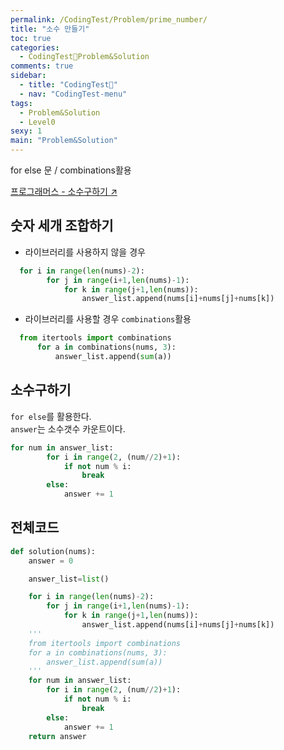 ```yaml
---
permalink: /CodingTest/Problem/prime_number/
title: "소수 만들기"
toc: true
categories:
  - CodingTest🦁Problem&Solution
comments: true
sidebar:
  - title: "CodingTest🦁"
  - nav: "CodingTest-menu"
tags:
  - Problem&Solution
  - Level0
sexy: 1
main: "Problem&Solution"
---
```

for else 문 / combinations활용

[프로그래머스 - 소수구하기 ↗️](https://programmers.co.kr/learn/courses/30/lessons/12977?language=python3#)

## 숫자 세개 조합하기
- 라이브러리를 사용하지 않을 경우
```python
  for i in range(len(nums)-2):
        for j in range(i+1,len(nums)-1):
            for k in range(j+1,len(nums)):
                answer_list.append(nums[i]+nums[j]+nums[k])
```

- 라이브러리를 사용할 경우
`combinations`활용
```python
  from itertools import combinations
      for a in combinations(nums, 3):
          answer_list.append(sum(a))
```

## 소수구하기
`for else`를 활용한다.  
`answer`는 소수갯수 카운트이다.
```python
for num in answer_list:
        for i in range(2, (num//2)+1):
            if not num % i:
                break
        else:
            answer += 1
```

## 전체코드

```python
def solution(nums):
    answer = 0

    answer_list=list()

    for i in range(len(nums)-2):
        for j in range(i+1,len(nums)-1):
            for k in range(j+1,len(nums)):
                answer_list.append(nums[i]+nums[j]+nums[k])
    '''
    from itertools import combinations
    for a in combinations(nums, 3):
        answer_list.append(sum(a))
    '''
    for num in answer_list:
        for i in range(2, (num//2)+1):
            if not num % i:
                break
        else:
            answer += 1
    return answer

```